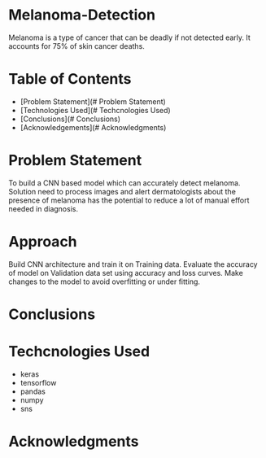 # Melanoma-Detection

Melanoma is a type of cancer that can be deadly if not detected early. It accounts for 75% of skin cancer deaths.

# Table of Contents
* [Problem Statement](# Problem Statement)
* [Technologies Used](# Techcnologies Used)
* [Conclusions](# Conclusions)
* [Acknowledgements](# Acknowledgments)

# Problem Statement
To build a CNN based model which can accurately detect melanoma.  Solution need to process images and alert dermatologists about the presence of melanoma has the potential to reduce a lot of manual effort needed in diagnosis.
# Approach
Build CNN architecture and train it on Training data. Evaluate the accuracy of model on Validation data set using accuracy and loss curves. Make changes to the model to avoid overfitting or under fitting. 
# Conclusions

# Techcnologies Used
- keras
- tensorflow
- pandas 
- numpy
- sns

  
# Acknowledgments

